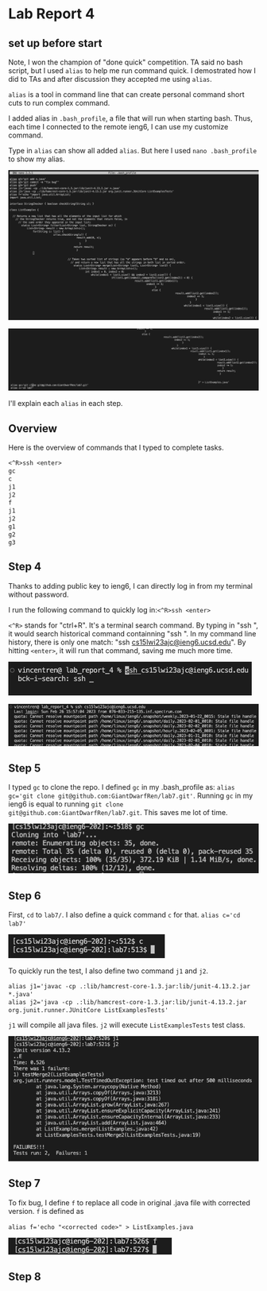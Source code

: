 # Lab Report 4
## set up before start
Note, I won the champion of "done quick" competition. TA said no bash script, but I used `alias` to help me run command quick. I demostrated how I did to TAs and after discussion they accepted me using `alias`. 

`alias` is a tool in command line that can create personal command short cuts to run complex command. 

I added alias in `.bash_profile`, a file that will run when starting bash. Thus, each time I connected to the remote ieng6, I can use my customize command. 

Type in `alias` can show all added `alias`. But here I used `nano .bash_profile` to show my alias.

![alias1](./images/alias1.png) 

![alias2](./images/alias2.png)

I'll explain each `alias` in each step. 

## Overview
Here is the overview of commands that I typed to complete tasks.
```
<^R>ssh <enter>
gc
c
j1
j2
f
j1
j2
g1
g2
g3
```

## Step 4
Thanks to adding public key to ieng6, I can directly log in from my terminal without password. 

I run the following command to quickly log in:`<^R>ssh <enter>`

`<^R>` stands for "ctrl+R". It's a terminal search command. By typing in "ssh ", it would search historical command containning "ssh ". In my command line history, there is only one match: "ssh cs15lwi23ajc@ieng6.ucsd.edu". By hitting `<enter>`, it will run that command, saving me much more time.

![step4.1](./images/step4.1.png)

![step4.2](./images/step4.2.png)

## Step 5
I typed `gc` to clone the repo. I defined `gc` in my .bash_profile as: `alias gc='git clone git@github.com:GiantDwarfRen/lab7.git'`. Running `gc` in my ieng6 is equal to running `git clone git@github.com:GiantDwarfRen/lab7.git`. This saves me lot of time. 

![step5](./images/step5.png)

## Step 6
First, `cd` to `lab7/`. I also define a quick command `c` for that. `alias c='cd lab7'` 

![step6.1](./images/step6.1.png)

To quickly run the test, I also define two command `j1` and `j2`. 
```
alias j1='javac -cp .:lib/hamcrest-core-1.3.jar:lib/junit-4.13.2.jar *.java'
alias j2='java -cp .:lib/hamcrest-core-1.3.jar:lib/junit-4.13.2.jar org.junit.runner.JUnitCore ListExamplesTests'
```
`j1` will compile all java files. `j2` will execute `ListExamplesTests` test class.

![step6.2](./images/step6.2.png)

## Step 7
To fix bug, I define `f` to replace all code in original .java file with corrected version. `f` is defined as 

`alias f='echo "<corrected code>" > ListExamples.java`

![step7](./images/step7.png)

## Step 8